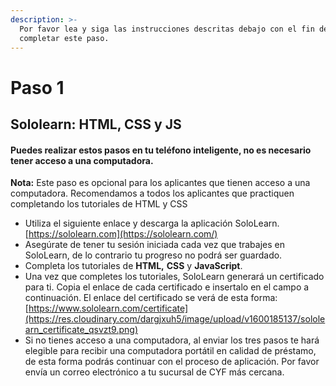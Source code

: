 ```yaml
---
description: >-
  Por favor lea y siga las instrucciones descritas debajo con el fin de
  completar este paso.
---
```


# Paso 1

## **Sololearn: HTML, CSS y JS**

#### Puedes realizar estos pasos en tu teléfono inteligente, no es necesario tener acceso a una computadora.

**Nota:** Este paso es opcional para los aplicantes que tienen acceso a una computadora. Recomendamos a todos los aplicantes que practiquen completando los tutoriales de HTML y CSS

* Utiliza el siguiente enlace y descarga la aplicación SoloLearn. [https://sololearn.com](https://sololearn.com/)
* Asegúrate de tener tu sesión iniciada cada vez que trabajes en SoloLearn, de lo contrario tu progreso no podrá ser guardado.
* Completa los tutoriales de **HTML,** **CSS** y **JavaScript**.
* Una vez que completes los tutoriales, SoloLearn generará un certificado para ti. Copia el enlace de cada certificado e insertalo en el campo a continuación. El enlace del certificado se verá de esta forma: [https://www.sololearn.com/certificate](https://res.cloudinary.com/dargjxuh5/image/upload/v1600185137/sololearn_certificate_qsvzt9.png)
* Si no tienes acceso a una computadora, al enviar los tres pasos te hará elegible para recibir una computadora portátil en calidad de préstamo, de esta forma podrás continuar con el proceso de aplicación. Por favor envía un correo electrónico a tu sucursal de CYF más cercana.



